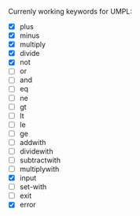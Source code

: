 Currenly working keywords for UMPL:
- [x] plus
- [x] minus
- [x] multiply
- [x] divide
- [x] not
- [ ] or
- [ ] and
- [ ] eq
- [ ] ne
- [ ] gt
- [ ] lt
- [ ] le
- [ ] ge
- [ ] addwith
- [ ] dividewith
- [ ] subtractwith
- [ ] multiplywith
- [x] input
- [ ] set-with
- [ ] exit
- [x] error
